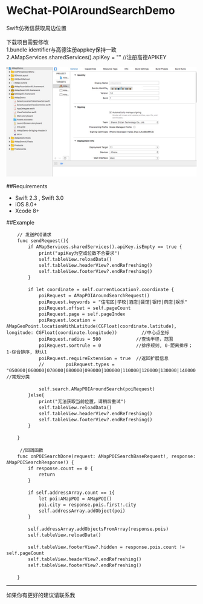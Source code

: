 # WeChat-POIAroundSearchDemo
Swift仿微信获取周边位置<br><br>
下载项目需要修改<br>
1.bundle identifier与高德注册appkey保持一致<br>
2.AMapServices.sharedServices().apiKey = ""  //注册高德APIKEY<br><br>
![image](https://github.com/ZeroNode/WeChat-POIAroundSearchDemo/blob/master/bundle.png)

##Requirements
+ Swift 2.3 , Swift 3.0
+ iOS 8.0+
+ Xcode 8+

##Example

```
    // 发送POI请求
    func sendRequest(){
        if AMapServices.sharedServices().apiKey.isEmpty == true {
            print("apiKey为空或位数不合要求")
            self.tableView.reloadData()
            self.tableView.headerView?.endRefreshing()
            self.tableView.footerView?.endRefreshing()
        }
        
        if let coordinate = self.currentLocation?.coordinate {
            poiRequest = AMapPOIAroundSearchRequest()
            poiRequest.keywords = "住宅区|学校|酒店|餐馆|银行|药店|娱乐"
            poiRequest.offset = self.pageCount
            poiRequest.page = self.pageIndex
            poiRequest.location = AMapGeoPoint.locationWithLatitude(CGFloat(coordinate.latitude), longitude: CGFloat(coordinate.longitude))         //中心点坐标
            poiRequest.radius = 500             //查询半径，范围
            poiRequest.sortrule = 0             //排序规则, 0-距离排序；1-综合排序, 默认1
            poiRequest.requireExtension = true  //返回扩展信息
            //        poiRequest.types = "050000|060000|070000|080000|090000|100000|110000|120000|130000|140000|150000|160000|170000"  //常规分类
            
            self.search.AMapPOIAroundSearch(poiRequest)
        }else{
            print("无法获取当前位置，请稍后重试")
            self.tableView.reloadData()
            self.tableView.headerView?.endRefreshing()
            self.tableView.footerView?.endRefreshing()
        }
        
    }
    
     //回调函数
    func onPOISearchDone(request: AMapPOISearchBaseRequest!, response: AMapPOISearchResponse!) {
        if response.count == 0 {
            return
        }
        
        if self.addressArray.count == 1{
            let poi:AMapPOI = AMapPOI()
            poi.city = response.pois.first!.city
            self.addressArray.addObject(poi)
        }
        
        self.addressArray.addObjectsFromArray(response.pois)
        self.tableView.reloadData()
        
        self.tableView.footerView?.hidden = response.pois.count != self.pageCount
        self.tableView.headerView?.endRefreshing()
        self.tableView.footerView?.endRefreshing()
        
    }
```


---

如果你有更好的建议请联系我
